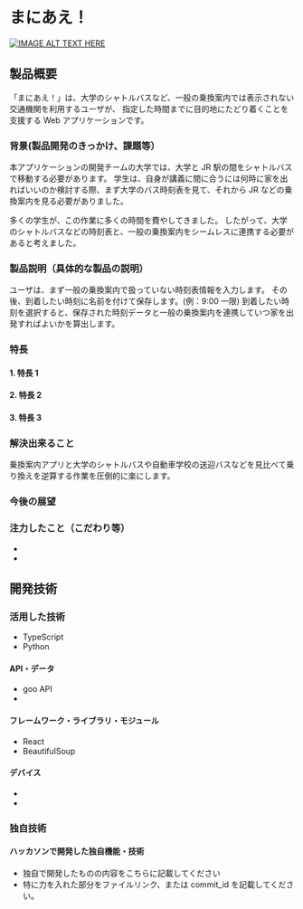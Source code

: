 # まにあえ！

[![IMAGE ALT TEXT HERE](https://jphacks.com/wp-content/uploads/2024/07/JPHACKS2024_ogp.jpg)](https://www.youtube.com/watch?v=DZXUkEj-CSI)

## 製品概要

「まにあえ！」は、大学のシャトルバスなど、一般の乗換案内では表示されない交通機関を利用するユーザが、
指定した時間までに目的地にたどり着くことを支援する Web アプリケーションです。

### 背景(製品開発のきっかけ、課題等）

本アプリケーションの開発チームの大学では、大学と JR 駅の間をシャトルバスで移動する必要があります。
学生は、自身が講義に間に合うには何時に家を出ればいいのか検討する際、まず大学のバス時刻表を見て、それから JR などの乗換案内を見る必要がありました。

多くの学生が、この作業に多くの時間を費やしてきました。
したがって、大学のシャトルバスなどの時刻表と、一般の乗換案内をシームレスに連携する必要があると考えました。

### 製品説明（具体的な製品の説明）

ユーザは、まず一般の乗換案内で扱っていない時刻表情報を入力します。
その後、到着したい時刻に名前を付けて保存します。(例：9:00 一限)
到着したい時刻を選択すると、保存された時刻データと一般の乗換案内を連携していつ家を出発すればよいかを算出します。

### 特長

#### 1. 特長 1


#### 2. 特長 2

#### 3. 特長 3

### 解決出来ること

乗換案内アプリと大学のシャトルバスや自動車学校の送迎バスなどを見比べて乗り換えを逆算する作業を圧倒的に楽にします。

### 今後の展望

### 注力したこと（こだわり等）

-
-

## 開発技術

### 活用した技術
- TypeScript
- Python
#### API・データ

- goo API
-

#### フレームワーク・ライブラリ・モジュール

- React
- BeautifulSoup

#### デバイス

-
-

### 独自技術

#### ハッカソンで開発した独自機能・技術

- 独自で開発したものの内容をこちらに記載してください
- 特に力を入れた部分をファイルリンク、または commit_id を記載してください。
